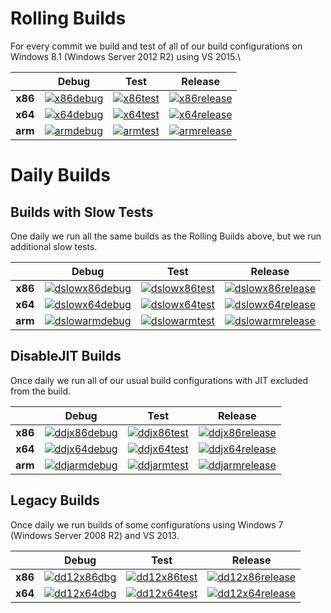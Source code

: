 # Rolling Builds

For every commit we build and test of all of our build configurations on Windows 8.1 (Windows Server 2012 R2) using VS 2015.\

|         | __Debug__ | __Test__ | __Release__ |
|:-------:|:---------:|:--------:|:-----------:|
| __x86__ | [![x86debug][x86dbgicon]][x86dbglink] | [![x86test][x86testicon]][x86testlink] | [![x86release][x86relicon]][x86rellink] |
| __x64__ | [![x64debug][x64dbgicon]][x64dbglink] | [![x64test][x64testicon]][x64testlink] | [![x64release][x64relicon]][x64rellink] |
| __arm__ | [![armdebug][armdbgicon]][armdbglink] | [![armtest][armtesticon]][armtestlink] | [![armrelease][armrelicon]][armrellink] |

[x86dbgicon]: http://dotnet-ci.cloudapp.net/job/Microsoft_ChakraCore/job/x86_debug/badge/icon
[x86dbglink]: http://dotnet-ci.cloudapp.net/job/Microsoft_ChakraCore/job/x86_debug/
[x86testicon]: http://dotnet-ci.cloudapp.net/job/Microsoft_ChakraCore/job/x86_test/badge/icon
[x86testlink]: http://dotnet-ci.cloudapp.net/job/Microsoft_ChakraCore/job/x86_test/
[x86relicon]: http://dotnet-ci.cloudapp.net/job/Microsoft_ChakraCore/job/x86_release/badge/icon
[x86rellink]: http://dotnet-ci.cloudapp.net/job/Microsoft_ChakraCore/job/x86_release/

[x64dbgicon]: http://dotnet-ci.cloudapp.net/job/Microsoft_ChakraCore/job/x64_debug/badge/icon
[x64dbglink]: http://dotnet-ci.cloudapp.net/job/Microsoft_ChakraCore/job/x64_debug/
[x64testicon]: http://dotnet-ci.cloudapp.net/job/Microsoft_ChakraCore/job/x64_test/badge/icon
[x64testlink]: http://dotnet-ci.cloudapp.net/job/Microsoft_ChakraCore/job/x64_test/
[x64relicon]: http://dotnet-ci.cloudapp.net/job/Microsoft_ChakraCore/job/x64_release/badge/icon
[x64rellink]: http://dotnet-ci.cloudapp.net/job/Microsoft_ChakraCore/job/x64_release/

[armdbgicon]: http://dotnet-ci.cloudapp.net/job/Microsoft_ChakraCore/job/arm_debug/badge/icon
[armdbglink]: http://dotnet-ci.cloudapp.net/job/Microsoft_ChakraCore/job/arm_debug/
[armtesticon]: http://dotnet-ci.cloudapp.net/job/Microsoft_ChakraCore/job/arm_test/badge/icon
[armtestlink]: http://dotnet-ci.cloudapp.net/job/Microsoft_ChakraCore/job/arm_test/
[armrelicon]: http://dotnet-ci.cloudapp.net/job/Microsoft_ChakraCore/job/arm_release/badge/icon
[armrellink]: http://dotnet-ci.cloudapp.net/job/Microsoft_ChakraCore/job/arm_release/

# Daily Builds

## Builds with Slow Tests

One daily we run all the same builds as the Rolling Builds above, but we run additional slow tests.

|         | __Debug__ | __Test__ | __Release__ |
|:-------:|:---------:|:--------:|:-----------:|
| __x86__ | [![dslowx86debug][dslowx86dbgicon]][dslowx86dbglink] | [![dslowx86test][dslowx86testicon]][dslowx86testlink] | [![dslowx86release][dslowx86relicon]][dslowx86rellink] |
| __x64__ | [![dslowx64debug][dslowx64dbgicon]][dslowx64dbglink] | [![dslowx64test][dslowx64testicon]][dslowx64testlink] | [![dslowx64release][dslowx64relicon]][dslowx64rellink] |
| __arm__ | [![dslowarmdebug][dslowarmdbgicon]][dslowarmdbglink] | [![dslowarmtest][dslowarmtesticon]][dslowarmtestlink] | [![dslowarmrelease][dslowarmrelicon]][dslowarmrellink] |

[dslowx86dbgicon]: http://dotnet-ci.cloudapp.net/job/Microsoft_ChakraCore/job/daily_slow_x86_debug/badge/icon
[dslowx86dbglink]: http://dotnet-ci.cloudapp.net/job/Microsoft_ChakraCore/job/daily_slow_x86_debug/
[dslowx86testicon]: http://dotnet-ci.cloudapp.net/job/Microsoft_ChakraCore/job/daily_slow_x86_test/badge/icon
[dslowx86testlink]: http://dotnet-ci.cloudapp.net/job/Microsoft_ChakraCore/job/daily_slow_x86_test/
[dslowx86relicon]: http://dotnet-ci.cloudapp.net/job/Microsoft_ChakraCore/job/daily_slow_x86_release/badge/icon
[dslowx86rellink]: http://dotnet-ci.cloudapp.net/job/Microsoft_ChakraCore/job/daily_slow_x86_release/

[dslowx64dbgicon]: http://dotnet-ci.cloudapp.net/job/Microsoft_ChakraCore/job/daily_slow_x64_debug/badge/icon
[dslowx64dbglink]: http://dotnet-ci.cloudapp.net/job/Microsoft_ChakraCore/job/daily_slow_x64_debug/
[dslowx64testicon]: http://dotnet-ci.cloudapp.net/job/Microsoft_ChakraCore/job/daily_slow_x64_test/badge/icon
[dslowx64testlink]: http://dotnet-ci.cloudapp.net/job/Microsoft_ChakraCore/job/daily_slow_x64_test/
[dslowx64relicon]: http://dotnet-ci.cloudapp.net/job/Microsoft_ChakraCore/job/daily_slow_x64_release/badge/icon
[dslowx64rellink]: http://dotnet-ci.cloudapp.net/job/Microsoft_ChakraCore/job/daily_slow_x64_release/

[dslowarmdbgicon]: http://dotnet-ci.cloudapp.net/job/Microsoft_ChakraCore/job/daily_slow_arm_debug/badge/icon
[dslowarmdbglink]: http://dotnet-ci.cloudapp.net/job/Microsoft_ChakraCore/job/daily_slow_arm_debug/
[dslowarmtesticon]: http://dotnet-ci.cloudapp.net/job/Microsoft_ChakraCore/job/daily_slow_arm_test/badge/icon
[dslowarmtestlink]: http://dotnet-ci.cloudapp.net/job/Microsoft_ChakraCore/job/daily_slow_arm_test/
[dslowarmrelicon]: http://dotnet-ci.cloudapp.net/job/Microsoft_ChakraCore/job/daily_slow_arm_release/badge/icon
[dslowarmrellink]: http://dotnet-ci.cloudapp.net/job/Microsoft_ChakraCore/job/daily_slow_arm_release/


## DisableJIT Builds

Once daily we run all of our usual build configurations with JIT excluded from the build.

|         | __Debug__ | __Test__ | __Release__ |
|:-------:|:---------:|:--------:|:-----------:|
| __x86__ | [![ddjx86debug][ddjx86dbgicon]][ddjx86dbglink] | [![ddjx86test][ddjx86testicon]][ddjx86testlink] | [![ddjx86release][ddjx86relicon]][ddjx86rellink] |
| __x64__ | [![ddjx64debug][ddjx64dbgicon]][ddjx64dbglink] | [![ddjx64test][ddjx64testicon]][ddjx64testlink] | [![ddjx64release][ddjx64relicon]][ddjx64rellink] |
| __arm__ | [![ddjarmdebug][ddjarmdbgicon]][ddjarmdbglink] | [![ddjarmtest][ddjarmtesticon]][ddjarmtestlink] | [![ddjarmrelease][ddjarmrelicon]][ddjarmrellink] |

[ddjx86dbgicon]: http://dotnet-ci.cloudapp.net/job/Microsoft_ChakraCore/job/daily_disablejit_x86_debug/badge/icon
[ddjx86dbglink]: http://dotnet-ci.cloudapp.net/job/Microsoft_ChakraCore/job/daily_disablejit_x86_debug/
[ddjx86testicon]: http://dotnet-ci.cloudapp.net/job/Microsoft_ChakraCore/job/daily_disablejit_x86_test/badge/icon
[ddjx86testlink]: http://dotnet-ci.cloudapp.net/job/Microsoft_ChakraCore/job/daily_disablejit_x86_test/
[ddjx86relicon]: http://dotnet-ci.cloudapp.net/job/Microsoft_ChakraCore/job/daily_disablejit_x86_release/badge/icon
[ddjx86rellink]: http://dotnet-ci.cloudapp.net/job/Microsoft_ChakraCore/job/daily_disablejit_x86_release/

[ddjx64dbgicon]: http://dotnet-ci.cloudapp.net/job/Microsoft_ChakraCore/job/daily_disablejit_x64_debug/badge/icon
[ddjx64dbglink]: http://dotnet-ci.cloudapp.net/job/Microsoft_ChakraCore/job/daily_disablejit_x64_debug/
[ddjx64testicon]: http://dotnet-ci.cloudapp.net/job/Microsoft_ChakraCore/job/daily_disablejit_x64_test/badge/icon
[ddjx64testlink]: http://dotnet-ci.cloudapp.net/job/Microsoft_ChakraCore/job/daily_disablejit_x64_test/
[ddjx64relicon]: http://dotnet-ci.cloudapp.net/job/Microsoft_ChakraCore/job/daily_disablejit_x64_release/badge/icon
[ddjx64rellink]: http://dotnet-ci.cloudapp.net/job/Microsoft_ChakraCore/job/daily_disablejit_x64_release/

[ddjarmdbgicon]: http://dotnet-ci.cloudapp.net/job/Microsoft_ChakraCore/job/daily_disablejit_arm_debug/badge/icon
[ddjarmdbglink]: http://dotnet-ci.cloudapp.net/job/Microsoft_ChakraCore/job/daily_disablejit_arm_debug/
[ddjarmtesticon]: http://dotnet-ci.cloudapp.net/job/Microsoft_ChakraCore/job/daily_disablejit_arm_test/badge/icon
[ddjarmtestlink]: http://dotnet-ci.cloudapp.net/job/Microsoft_ChakraCore/job/daily_disablejit_arm_test/
[ddjarmrelicon]: http://dotnet-ci.cloudapp.net/job/Microsoft_ChakraCore/job/daily_disablejit_arm_release/badge/icon
[ddjarmrellink]: http://dotnet-ci.cloudapp.net/job/Microsoft_ChakraCore/job/daily_disablejit_arm_release/

## Legacy Builds

Once daily we run builds of some configurations using Windows 7 (Windows Server 2008 R2) and VS 2013.

|         | __Debug__ | __Test__ | __Release__ |
|:-------:|:---------------:|:--------------:|:-----------------:|
| __x86__ | [![dd12x86dbg][dd12x86dbgicon]][dd12x86dbglink] | [![dd12x86test][dd12x86testicon]][dd12x86testlink] | [![dd12x86release][dd12x86relicon]][dd12x86rellink] |
| __x64__ | [![dd12x64dbg][dd12x64dbgicon]][dd12x64dbglink] | [![dd12x64test][dd12x64testicon]][dd12x64testlink] | [![dd12x64release][dd12x64relicon]][dd12x64rellink] |

[dd12x86dbgicon]: http://dotnet-ci.cloudapp.net/job/Microsoft_ChakraCore/job/daily_dev12_x86_debug/badge/icon
[dd12x86dbglink]: http://dotnet-ci.cloudapp.net/job/Microsoft_ChakraCore/job/daily_dev12_x86_debug/
[dd12x86testicon]: http://dotnet-ci.cloudapp.net/job/Microsoft_ChakraCore/job/daily_dev12_x86_test/badge/icon
[dd12x86testlink]: http://dotnet-ci.cloudapp.net/job/Microsoft_ChakraCore/job/daily_dev12_x86_test/
[dd12x86relicon]: http://dotnet-ci.cloudapp.net/job/Microsoft_ChakraCore/job/daily_dev12_x86_release/badge/icon
[dd12x86rellink]: http://dotnet-ci.cloudapp.net/job/Microsoft_ChakraCore/job/daily_dev12_x86_release/

[dd12x64dbgicon]: http://dotnet-ci.cloudapp.net/job/Microsoft_ChakraCore/job/daily_dev12_x64_debug/badge/icon
[dd12x64dbglink]: http://dotnet-ci.cloudapp.net/job/Microsoft_ChakraCore/job/daily_dev12_x64_debug/
[dd12x64testicon]: http://dotnet-ci.cloudapp.net/job/Microsoft_ChakraCore/job/daily_dev12_x64_test/badge/icon
[dd12x64testlink]: http://dotnet-ci.cloudapp.net/job/Microsoft_ChakraCore/job/daily_dev12_x64_test/
[dd12x64relicon]: http://dotnet-ci.cloudapp.net/job/Microsoft_ChakraCore/job/daily_dev12_x64_release/badge/icon
[dd12x64rellink]: http://dotnet-ci.cloudapp.net/job/Microsoft_ChakraCore/job/daily_dev12_x64_release/